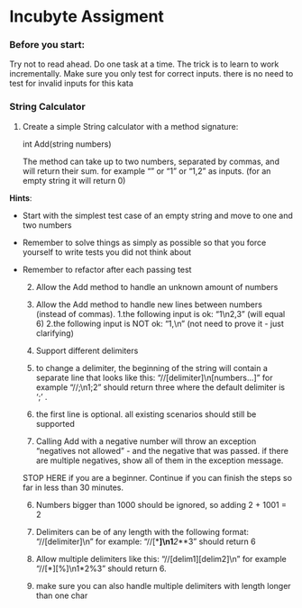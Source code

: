 # Incubyte Assigment

### Before you start:

Try not to read ahead.
Do one task at a time. The trick is to learn to work incrementally.
Make sure you only test for correct inputs. there is no need to test for invalid inputs for this kata

### String Calculator

1. Create a simple String calculator with a method signature:

   int Add(string numbers)

   The method can take up to two numbers, separated by commas, and will return their sum.
   for example “” or “1” or “1,2” as inputs.
   (for an empty string it will return 0)

**Hints**:

- Start with the simplest test case of an empty string and move to one and two numbers
- Remember to solve things as simply as possible so that you force yourself to write tests you did not think about
- Remember to refactor after each passing test

  2. Allow the Add method to handle an unknown amount of numbers

  3. Allow the Add method to handle new lines between numbers (instead of commas).
     1.the following input is ok: “1\n2,3” (will equal 6)
     2.the following input is NOT ok: “1,\n” (not need to prove it - just clarifying)

  4. Support different delimiters
  5. to change a delimiter, the beginning of the string will contain a separate line that looks like this: “//[delimiter]\n[numbers…]” for example “//;\n1;2” should return three where the default delimiter is ‘;’ .
  6. the first line is optional. all existing scenarios should still be supported

  7. Calling Add with a negative number will throw an exception “negatives not allowed” - and the negative that was passed.
     if there are multiple negatives, show all of them in the exception message.

  STOP HERE if you are a beginner. Continue if you can finish the steps so far in less than 30 minutes.

  6. Numbers bigger than 1000 should be ignored, so adding 2 + 1001 = 2

  7. Delimiters can be of any length with the following format: “//[delimiter]\n” for example: “//[***]\n1**_2_**3” should return 6

  8. Allow multiple delimiters like this: “//[delim1][delim2]\n” for example “//[\*][%]\n1\*2%3” should return 6.

  9. make sure you can also handle multiple delimiters with length longer than one char
